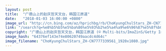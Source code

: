 ```yaml
---
layout: post
title:  "广德山上的赵庆哲天文台，韩国江原道"
date:   "2018-01-03 16:00:00 +0800"
image_url: "http://cn.bing.com/az/hprichbg/rb/ChoKyungChulStars_ZH-CN7777339561_1920x1080.jpg"
link: "/search?q=%e8%b5%b5%e5%ba%86%e5%93%b2%e5%a4%a9%e6%96%87%e5%8f%b0&form=hpcapt&mkt=zh-cn"
copyright: "广德山上的赵庆哲天文台，韩国江原道 (© Multi-bits/ImaZinS/Getty Images)"
image_hash: "64376ef143e74e80620749aacdc4d64c"
image_filename: "ChoKyungChulStars_ZH-CN7777339561_1920x1080.jpg"
---
```

